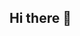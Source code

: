 ## Hi there 👋

<!--
# 👋 Hi, I’m Gerardo

- 👀 I’m interested in learning C and C++
- 🌱 I’m currently learning Python and exploring its applications in simple machine learning capabilities 
- 💞️ I’m looking to collaborate on simple projects to start practicing 
- 📫 How to reach me: memo8a17@gmail.com

---


-->
